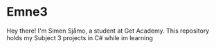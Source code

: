 # Emne3
Hey there! I'm Simen Sjåmo, a student at Get Academy. This repository holds my Subject 3 projects in C# while im learning
